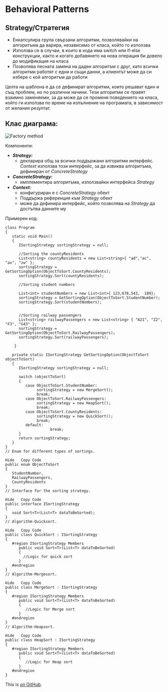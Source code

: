 # Behavioral Patterns

## Strategy/Стратегия

 * Енкапсулира група свързани алгоритми, позволявайки на алгоритъма да варира, независимо от класа, който го използва
 * Използва се в случаи, в които в кода има switch или if-else конструкции, както и когато добавянето на нова операция би довело до модификация на класа
 * Позволява лесната замяна на даден алгоритъм с друг, като всички алгоритми работят с едни и същи данни, а клиентът може да си избере с кой алгоритъм да работи

Целта на шаблона е да се дефинират алгоритми, които решават един и същ проблем, но по различни начини. Тези алгоритми се правят взаимно заменяеми, за да може да се променя поведението на класа, който ги използва по време на изпълнение на програмата, в зависимост от желания резултат.

## Клас диаграма:

![Factory method](http://www.dofactory.com/images/diagrams/net/strategy.gif)

Компоненти:

 * *__Strategy:__*
   * декларира общ за всички поддържани алгоритми интерфейс. *Context* използва този интерфейс, за да извиква алгоритъма, дефиниран от *ConcreteStrategy*
 * *__ConcreteStrategy:__*
   * имплементира алгоритъма, използвайки интерфейса *Strategy*
 * *__Context:__*
   * конфигуриран е с *ConcreteStrategy* обект
   * Поддържа референция към *Strategy* обект
   * може да дефинира интерфейс, който позволява на *Strategy* да достъпва данните му

Примерен код:

```
class Program
{
   static void Main()
   {
      ISortingStrategy sortingStrategy = null;

      //Sorting the countyResidents
      List<string> countyResidents = new List<string>{ "ad","ac", "ax", "zw" };
      sortingStrategy = GetSortingOption(ObjectToSort.CountyResidents);
      sortingStrategy.Sort(countyResidents);

      //Sorting student numbers

      List<int> studentNumbers = new List<int>{ 123,678,543,  189};
      sortingStrategy = GetSortingOption(ObjectToSort.StudentNumber);
      sortingStrategy.Sort(studentNumbers);
      
      
      //Sorting railway passengers      
      List<string> railwayPassengers = new List<string> { "A21", "Z2", "F3", "G43" };
      sortingStrategy = GetSortingOption(ObjectToSort.RailwayPassengers);
      sortingStrategy.Sort(railwayPassengers);

    }

   private static ISortingStrategy GetSortingOption(ObjectToSort objectToSort)
   {
      ISortingStrategy sortingStrategy = null;

      switch (objectToSort)
      {
         case ObjectToSort.StudentNumber:
              sortingStrategy = new MergeSort();              
              break;
         case ObjectToSort.RailwayPassengers:
              sortingStrategy = new HeapSort();
              break;
         case ObjectToSort.CountyResidents:
              sortingStrategy = new QuickSort();
              break;
         default:
                    break;
      }
      return sortingStrategy;
   }
}
// Enum for different types of sortings.

Hide   Copy Code
public enum ObjectToSort
{
   StudentNumber,
   RailwayPassengers,
   CountyResidents
}
// Interface for the sorting strategy.

Hide   Copy Code
public interface ISortingStrategy 
{
   void Sort<T>(List<T> dataToBeSorted);
}
// Algorithm-Quicksort.

Hide   Copy Code
public class QuickSort : ISortingStrategy
{
   #region ISortingStrategy Members
      public void Sort<T>(List<T> dataToBeSorted)
      {
        //Logic for quick sort
      }
   #endregion
}
// Algorithm-Mergesort.

Hide   Copy Code
public class MergeSort : ISortingStrategy
{
   #region ISortingStrategy Members
      public void Sort<T>(List<T> dataToBeSorted)
      {
         //Logic for Merge sort
      }
   #endregion
}
// Algorithm-Heapsort.

Hide   Copy Code
public class HeapSort : ISortingStrategy
{
   #region ISortingStrategy Members
      public void Sort<T>(List<T> dataToBeSorted)
      {
         //Logic for Heap sort
      }
   #endregion
}
```
This is [on GitHub](https://github.com/dtopalov/HQCode/blob/master/DesignPatterns/BehavioralPatterns/Strategy.md).